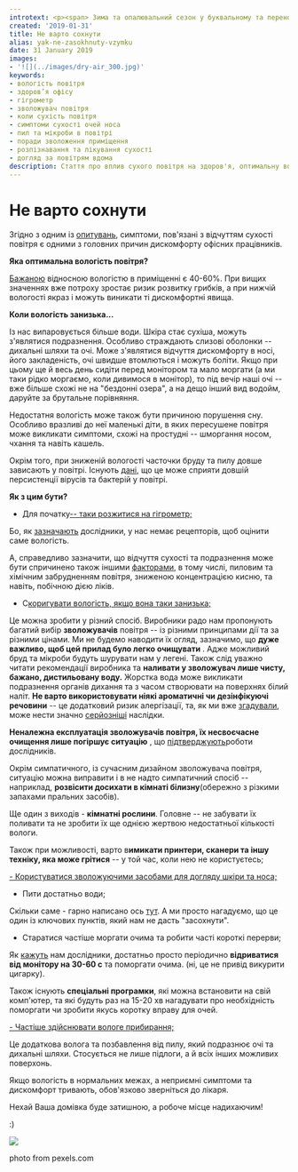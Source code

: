 ```yaml
---
introtext: <p><span> Зима та опалювальний сезон у буквальному та переносному сенсі - в розпалі. Ми проводимо чимало часу в закритому приміщенні та часто - майже не відкриваємо вікна. </span></p> <p><span> Факт працюючого опалення - не може не радувати, навіть не зважаючи на його вартість. Однак, із пересушеним повітрям та недостатньою провітрюваністю пов'язано ряд дискомфортних явищ.</span></p>
created: '2019-01-31'
title: Не варто сохнути
alias: yak-ne-zasokhnuty-vzymku
date: 31 January 2019
images:
- '![](../images/dry-air_300.jpg)'
keywords:
- вологість повітря
- здоров’я офісу
- гігрометр
- зволожувач повітря
- коли сухість повітря
- симптоми сухості очей носа
- пил та мікроби в повітрі
- поради зволоження приміщення
- розпізнавання та лікування сухості
- догляд за повітрям вдома
description: Стаття про вплив сухого повітря на здоров'я, оптимальну вологість 40–60%, та практичні поради з використання зволожувачів, очищення повітря і догляду за очима і шкірою.
---
```


# Не варто сохнути

Згідно з одним із [опитувань](https://www.ncbi.nlm.nih.gov/pubmed/25727348?dopt=Abstract), симптоми, пов'язані з відчуттям сухості повітря є одними з головних причин дискомфорту офісних працівників.

**Яка оптимальна вологість повітря?**

[Бажаною](https://www.sciencedirect.com/science/article/pii/S1438463917306946) відносною вологістю в приміщенні є 40-60%. При вищих значеннях вже потроху зростає ризик розвитку грибків, а при нижчій вологості якраз і можуть виникати ті дискомфортні явища.

**Коли вологість занизька...**

Із нас випаровується більше води. Шкіра стає сухіша, можуть з'являтися подразнення. Особливо страждають слизові оболонки -- дихальні шляхи та очі. Може з'являтися відчуття дискомфорту в носі, його закладеність, очі швидше втомлються і можуть боліти. Якщо при цьому ще й весь день сидіти перед монітором та мало моргати (а ми таки рідко моргаємо, коли дивимося в монітор), то під вечір наші очі -- вже більше схожі не на "бездонні озера", а на дещо інший вид водойм, даруйте за брутальне порівняння.

Недостатня вологість може також бути причиною порушення сну. Особливо вразливі до неї маленькі діти, в яких пересушене повітря може викликати симптоми, схожі на простудні -- шморгання носом, чхання та навіть кашель.

Окрім того, при зниженій вологості часточки бруду та пилу довше зависають у повітрі. Існують [дані](https://www.sciencedirect.com/science/article/pii/S0160412018320725?via%3Dihub#bb0465), що це може сприяти довшій персистенції вірусів та бактерій у повітрі.

**Як з цим бути?**

- Для початку<ins>-- таки розжитися на гігрометр;</ins>

Бо, як [зазначають](https://www.sciencedirect.com/science/article/pii/S0160412018320725?via%3Dihub#f0005) дослідники, у нас немає рецепторів, щоб оцінити саме вологість.

А, справедливо зазначити, що відчуття сухості та подразнення може бути спричинено також іншими [факторами](https://onlinelibrary.wiley.com/doi/abs/10.1034/j.1600-0668.2003.00202.x), в тому числі, пиловим та хімічним забрудненням повітря, зниженою концентрацією кисню, та навіть, побічною дією ліків.

- С<ins>коригувати вологість, якщо вона таки занизька;</ins>

Це можна зробити у різний спосіб. Виробники радо нам пропонують багатий вибір **зволожувачів** повітря -- із різними принципами дії та за різними цінами. Ми не будемо наводити їх огляд, зазначимо, що **дуже важливо, щоб цей прилад було легко очищувати** . Адже можливий бруд та мікроби будуть шурувати нам у легені. Також слід уважно читати рекомендації виробника та **наливати у зволожувач лише чисту, бажано, дистильовану воду.** Жорстка вода може викликати подразнення органів дихання та з часом створювати на поверхнях білий наліт. **Не варто використовувати ніякі ароматичні чи дезінфікуючі речовини** -- це додатковий ризик алергізації, та, як ми вже [згадували](4.html), може нести значно [серйозніші](https://www.ncbi.nlm.nih.gov/pmc/articles/PMC5102846/) наслідки.

**Неналежна експлуатація зволожувачів повітря, їх несвоєчасне очищення лише погіршує ситуацію** , що [підтверджують](http://cel.webofknowledge.com/InboundService.do?customersID=atyponcel&smartRedirect=yes&mode=FullRecord&IsProductCode=Yes&product=CEL&Init=Yes&Func=Frame&action=retrieve&SrcApp=literatum&SrcAuth=atyponcel&SID=F5V4qoVSxFR9HDmUwTL&UT=WOS%3A000375498300005)роботи дослідників.

Окрім симпатичного, із сучасним дизайном зволожувача повітря, ситуацію можна виправити і в не надто симпатичний спосіб -- наприклад, **розвісити досихати в кімнаті білизну**(обережно з різкими запахами пральних засобів).

Ще один з виходів - **кімнатні рослини**. Головне -- не забувати їх поливати та не зробити їх ще однією жертвою недостатньої кількості вологи.

Також при можливості, варто в**имикати принтери, сканери та іншу техніку, яка може грітися** -- у той час, коли нею не користуєтесь;

<ins>- Користуватися зволожуючими засобами для догляду шкіри та носа;</ins>

- Пити достатньо води;

Скільки саме - гарно написано ось [тут](https://www.facebook.com/search/top/?q=%D1%81%D0%BA%D1%96%D0%BB%D1%8C%D0%BA%D0%B8%20%D0%BF%D0%B8%D1%82%D0%B8%20%D0%B2%D0%BE%D0%B4%D0%B8&epa=SEARCH_BOX). А ми просто нагадуємо, що це один із ключових пунктів, який нам не дасть "засохнути".

- Старатися частіше моргати очима та робити часті короткі перерви;

Як [кажуть](https://onlinelibrary.wiley.com/doi/full/10.1111/ina.12322) нам дослідники, достатньо просто періодично **відриватися від монітору на 30-60 с** та поморгати очима. (ні, це не привід викурити цигарку).

Також існують **спеціальні програмки**, які можна встановити на свій комп'ютер, та які будуть раз на 15-20 хв нагадувати про необхідність поморгати чи зробити якусь коротку вправу для очей.

<ins>- Частіше здійснювати вологе прибирання;</ins>

Це додаткова волога та позбавлення від пилу, який подразнює очі та дихальні шляхи. Стосується не лише підлоги, а й всіх інших можливих поверхонь.

Якщо вологість в нормальних межах, а неприємні симптоми та дискомфорт тривають, обов'язково зверніться до лікаря.

Нехай Ваша домівка буде затишною, а робоче місце надихаючим!

:)

![](../images/dry-air_300.jpg)

photo from pexels.com
